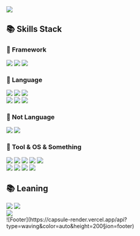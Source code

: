 <img src="https://capsule-render.vercel.app/api?type=waving&color=auto&height=250&section=header&text=Himdol's%20Github!&fontSize=38" />
<div>
  <h2> 📚 Skills Stack </h2>
  <h3 class="about-framework"> 📗 Framework </h3>
    <img src="https://img.shields.io/badge/Spring-6DB33F?style=for-the-badge&logo=Spring&logoColor=white">
    <img src="https://img.shields.io/badge/SpringBoot-6DB33F?style=for-the-badge&logo=SpringBoot&logoColor=white">
    <img src="https://img.shields.io/badge/bootstrap-7952B3?style=for-the-badge&logo=bootstrap&logoColor=white">
  <h3 class="about-language"> 📕 Language</h3>
  <div class="about-language programming-language">
    <img src="https://img.shields.io/badge/JAVA-007396?style=for-the-badge&logo=Conda-Forge&logoColor=white">
    <img src="https://img.shields.io/badge/javascript-F7DF1E?style=for-the-badge&logo=javascript&logoColor=black">
    <img src="https://img.shields.io/badge/jquery-0769AD?style=for-the-badge&logo=jquery&logoColor=white">
  </div>
  <div class="about-language database-language">
    <img src="https://img.shields.io/badge/oracle-F80000?style=for-the-badge&logo=oracle&logoColor=white">
    <img src="https://img.shields.io/badge/mysql-4479A1?style=for-the-badge&logo=mysql&logoColor=white">
    <img src="https://img.shields.io/badge/mariaDB-003545?style=for-the-badge&logo=mariaDB&logoColor=white">
  </div>
  <h3 class="about-language"> 📕 Not Language</h3>
  <div class="about-language not-language">
    <img src="https://img.shields.io/badge/html-E34F26?style=for-the-badge&logo=html5&logoColor=white">
    <img src="https://img.shields.io/badge/css-1572B6?style=for-the-badge&logo=css3&logoColor=white">
  </div>
  <h3 class="about-language"> 📘 Tool & OS & Something</h3>
  <div class="about-language not-language">
    <div>
      <img src="https://img.shields.io/badge/Eclipse%20IDE-2C2255.svg?&style=for-the-badge&logo=Eclipse%20IDE&logoColor=white">
      <img src="https://img.shields.io/badge/Intellij%20IDE-FF3366.svg?&style=for-the-badge&logo=Intellij%20IDEA&logoColor=white">
      <img src="https://img.shields.io/badge/github-181717?style=for-the-badge&logo=github&logoColor=white">
      <img src="https://img.shields.io/badge/git-F05032?style=for-the-badge&logo=git&logoColor=white">
      <img src="https://img.shields.io/badge/svn-181717?style=for-the-badge&logo=Subversion&logoColor=white">
    </div>
      <img src="https://img.shields.io/badge/mac-181717?style=for-the-badge&logo=macOS&logoColor=white">
      <img src="https://img.shields.io/badge/linux-FCC624?style=for-the-badge&logo=linux&logoColor=black">
      <img src="https://img.shields.io/badge/windows-008FC7?style=for-the-badge&logo=windows&logoColor=white">
      <img src="https://img.shields.io/badge/thymeleaf-005F0F?style=for-the-badge&logo=thymeleaf&logoColor=white">
    <div>
  </div>
  <h2> 📚 Leaning </h2>
  <div>
    <img src="https://img.shields.io/badge/react-61DAFB?style=for-the-badge&logo=react&logoColor=black">
    <img src="https://img.shields.io/badge/aws-232F3E?style=for-the-badge&logo=AmazonAWS&logoColor=white">
  </div>
</div>
  <img src="https://capsule-render.vercel.app/api?type=cylinder&amp;color=auto&amp;height=40&amp;section=main&amp;text=%EC%A2%8B%EC%95%84%EC%9A%94%EB%8A%94%20%EC%82%AC%EB%9E%91%EC%9E%85%EB%8B%88%EB%8B%A4&amp;fontSize=10">
<div>
  ![Footer](https://capsule-render.vercel.app/api?type=waving&color=auto&height=200&section=footer)
</div>
